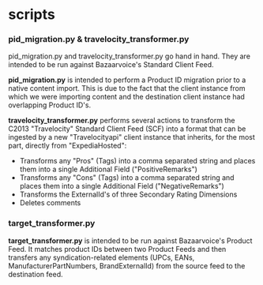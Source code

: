 scripts
=======

### pid_migration.py & travelocity_transformer.py

pid_migration.py and travelocity_transformer.py go hand in hand.  They are intended to be run against Bazaarvoice's Standard Client Feed.

**pid_migration.py** is intended to perform a Product ID migration prior to a native content import. This is due to the fact that the client instance from which we were importing content and the destination client instance had overlapping Product ID's.

**travelocity_transformer.py** performs several actions to transform the C2013 "Travelocity" Standard Client Feed (SCF) into a format that can be ingested by a new "Travelocityapi" client instance that inherits, for the most part, directly from "ExpediaHosted":

* Transforms any "Pros" (Tags) into a comma separated string and places them into a single Additional Field ("PositiveRemarks")
* Transforms any "Cons" (Tags) into a comma separated string and places them into a single Additional Field ("NegativeRemarks")
* Transforms the ExternalId's of three Secondary Rating Dimensions
* Deletes comments

### target_transformer.py

**target_transformer.py** is intended to be run against Bazaarvoice's Product Feed.  It matches product IDs between two Product Feeds and then transfers any syndication-related elements (UPCs, EANs, ManufacturerPartNumbers, BrandExternalId) from the source feed to the destination feed.